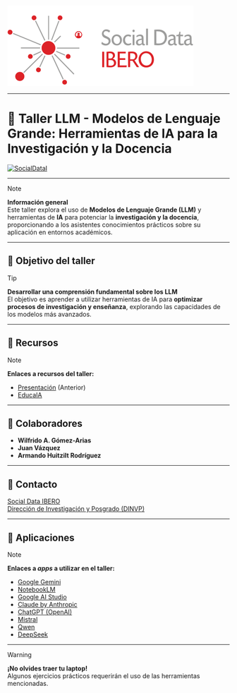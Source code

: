![Texto Alternativo](04_Assets/favicon.svg)

---
# 📄 Taller **LLM - Modelos de Lenguaje Grande: Herramientas de IA para la Investigación y la Docencia**

[![SocialDataI](https://img.shields.io/badge/SocialData-Ibero.mx-red)](https://socialdata.ibero.mx/) 

---

> [!note] 
> **Información general**  
> Este taller explora el uso de **Modelos de Lenguaje Grande (LLM)** y herramientas de **IA** para potenciar la **investigación y la docencia**, proporcionando a los asistentes conocimientos prácticos sobre su aplicación en entornos académicos.

---

## 🎯 **Objetivo del taller**  

> [!tip]  
> **Desarrollar una comprensión fundamental sobre los LLM**  
> El objetivo es aprender a utilizar herramientas de IA para **optimizar procesos de investigación y enseñanza**, explorando las capacidades de los modelos más avanzados.

---
## 📌 **Recursos**  

> [!note]  
> **Enlaces a recursos del taller:**  
> - [Presentación](https://docs.google.com/presentation/d/1OvgYM88cbpqH2wtgjRptaTtkSe6WYIgJEHIxeCeo4p8/edit?slide=id.g2dcd6e13773_0_64#slide=id.g2dcd6e13773_0_64) (Anterior) 
> - [EducaIA](https://socialdataibero.github.io/educaIA/intro.html)



---

## 👥 **Colaboradores**  

- **Wilfrido A. Gómez-Arias**  
- **Juan Vázquez**  
- **Armando Huitzilt Rodríguez**  

---

## 📧 **Contacto**  

[Social Data IBERO](mailto:socialdata@ibero.mx)  
[Dirección de Investigación y Posgrado (DINVP)](https://socialdata.ibero.mx/)

---

## 📌 **Aplicaciones**  

> [!note]  
> **Enlaces a _apps_ a utilizar en el taller:**  
> - [Google Gemini](https://gemini.google.com/app?hl=es)  
> - [NotebookLM](https://notebooklm.google.com/)
> - [Google AI Studio](https://aistudio.google.com/prompts/new_chat)
> - [Claude by Anthropic](https://claude.ai/new)  
> - [ChatGPT (OpenAI)](https://chat.openai.com)
> - [Mistral](https://chat.mistral.ai/chat)
> - [Qwen](https://chat.qwen.ai/)
> - [DeepSeek](https://www.deepseek.com/)

---

> [!warning]  
> **¡No olvides traer tu laptop!**  
> Algunos ejercicios prácticos requerirán el uso de las herramientas mencionadas.  

